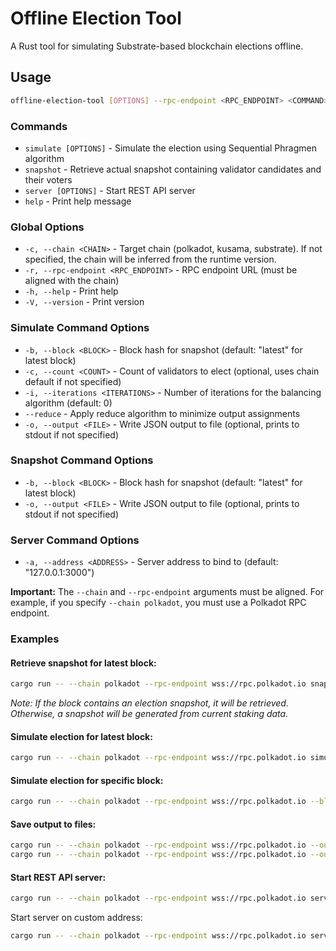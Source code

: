 # Offline Election Tool

A Rust tool for simulating Substrate-based blockchain elections offline.

## Usage

```bash
offline-election-tool [OPTIONS] --rpc-endpoint <RPC_ENDPOINT> <COMMAND>
```

### Commands

- `simulate [OPTIONS]` - Simulate the election using Sequential Phragmen algorithm
- `snapshot` - Retrieve actual snapshot containing validator candidates and their voters
- `server [OPTIONS]` - Start REST API server
- `help` - Print help message

### Global Options

- `-c, --chain <CHAIN>` - Target chain (polkadot, kusama, substrate). If not specified, the chain will be inferred from the runtime version.
- `-r, --rpc-endpoint <RPC_ENDPOINT>` - RPC endpoint URL (must be aligned with the chain)
- `-h, --help` - Print help
- `-V, --version` - Print version

### Simulate Command Options

- `-b, --block <BLOCK>` - Block hash for snapshot (default: "latest" for latest block)
- `-c, --count <COUNT>` - Count of validators to elect (optional, uses chain default if not specified)
- `-i, --iterations <ITERATIONS>` - Number of iterations for the balancing algorithm (default: 0)
- `--reduce` - Apply reduce algorithm to minimize output assignments
- `-o, --output <FILE>` - Write JSON output to file (optional, prints to stdout if not specified)

### Snapshot Command Options

- `-b, --block <BLOCK>` - Block hash for snapshot (default: "latest" for latest block)
- `-o, --output <FILE>` - Write JSON output to file (optional, prints to stdout if not specified)

### Server Command Options

- `-a, --address <ADDRESS>` - Server address to bind to (default: "127.0.0.1:3000")

**Important:** The `--chain` and `--rpc-endpoint` arguments must be aligned. For example, if you specify `--chain polkadot`, you must use a Polkadot RPC endpoint.

### Examples

#### Retrieve snapshot for latest block:
```bash
cargo run -- --chain polkadot --rpc-endpoint wss://rpc.polkadot.io snapshot
```
*Note: If the block contains an election snapshot, it will be retrieved. Otherwise, a snapshot will be generated from current staking data.*

#### Simulate election for latest block:
```bash
cargo run -- --chain polkadot --rpc-endpoint wss://rpc.polkadot.io simulate
```

#### Simulate election for specific block:
```bash
cargo run -- --chain polkadot --rpc-endpoint wss://rpc.polkadot.io --block 0xc9b9a5d6efa7c36e9501b53a4ebdf77def3e7560d2520254ed1a5bb6035acae4 simulate
```

#### Save output to files:
```bash
cargo run -- --chain polkadot --rpc-endpoint wss://rpc.polkadot.io --output simulate_output.json simulate
cargo run -- --chain polkadot --rpc-endpoint wss://rpc.polkadot.io --output snapshot.json snapshot
```

#### Start REST API server:
```bash
cargo run -- --chain polkadot --rpc-endpoint wss://rpc.polkadot.io server
```

Start server on custom address:
```bash
cargo run -- --chain polkadot --rpc-endpoint wss://rpc.polkadot.io server --address 0.0.0.0:8080
```
